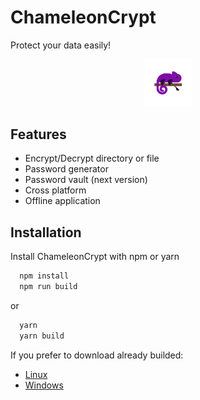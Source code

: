 # ChameleonCrypt

Protect your data easily!

<p align="center">
  <img 
      style="width: 15%;"
      src="https://raw.githubusercontent.com/lordjoaosouza/chameleoncrypt/master/icons/icon.png" 
      alt="Icon">
  </img>
</p>

## Features

- Encrypt/Decrypt directory or file
- Password generator
- Password vault (next version)
- Cross platform
- Offline application

## Installation

Install ChameleonCrypt with npm or yarn

```bash
  npm install
  npm run build
```
or 
```bash
  yarn
  yarn build
```

If you prefer to download already builded:
* [Linux](https://github.com/lordjoaosouza/chameleoncrypt/releases/download/v1.0.0/Linux.ChameleonCrypt.v1.0.0.AppImage)
* [Windows](https://github.com/lordjoaosouza/chameleoncrypt/releases/download/v1.0.0/Windows.ChameleonCrypt.v1.0.0.exe)
